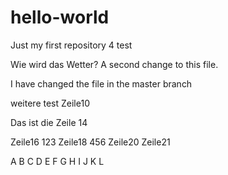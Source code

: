 # hello-world
Just my first repository 4 test

Wie wird das Wetter?
A second change to this file.

I have changed the file in the master branch

weitere test
Zeile10



Das ist die Zeile 14

Zeile16
123
Zeile18
456
Zeile20
Zeile21


A
B
C
D
E
F
G
H
I
J
K
L
